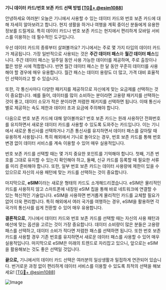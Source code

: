 **기니 데이터 카드/번호 보존 카드 선택 방법 [[TG💪+ @esim1088](https://t.me/s/esim1088)]**

안녕하세요 여러분! 오늘은 기니에서 사용할 수 있는 데이터 카드와 번호 보존 카드에 대해 자세히 알아보려고 합니다. 현지 생활을 하거나 여행을 계획 중이신 분들에게 유용한 정보를 드릴게요. 특히 데이터 카드나 번호 보존 카드는 현지에서 편리하게 모바일 서비스를 이용하는 데 필수적인 도구입니다.

우선 데이터 카드의 종류부터 살펴볼까요? 기니에서는 주로 몇 가지 타입의 데이터 카드가 제공됩니다. 가장 일반적으로 사용되는 것은 **주간 데이터 패스**와 **월간 데이터 패스**입니다. 주간 데이터 패스는 일주일 동안 사용 가능한 데이터를 제공하며, 주로 출장이나 짧은 방문 시에 적합합니다. 반면 월간 데이터 패스는 한 달 동안 꾸준히 데이터를 사용해야 할 경우에 매우 유용합니다. 월간 패스는 데이터 용량도 더 많고, 가격 대비 효율적인 선택이라고 할 수 있습니다.

또한, 각 통신사마다 다양한 패키지를 제공하므로 자신에게 맞는 요금제를 선택하는 것이 중요합니다. 예를 들어, 데이터를 많이 소비하는 분이라면 고용량 패키지를 선택하는 것이 좋고, 데이터 소모가 적은 분이라면 저렴한 패키지를 선택하면 됩니다. 이때 통신사별로 제공하는 속도 제한과 데이터 초과 요금에 주의해야 합니다.

다음으로 번호 보존 카드에 대해 알아볼까요? 번호 보존 카드는 원래 사용하던 전화번호를 유지하면서 새로운 데이터 카드를 사용할 수 있도록 도와주는 카드입니다. 이는 기니에서 새로운 통신사를 선택하거나 기존 통신사를 유지하면서 데이터 패스를 갈아탈 때 유용하게 사용됩니다. 특히 해외에서 기니로 돌아오는 경우, 번호 보존 카드를 통해 번호 변경 없이 데이터 서비스를 계속 이용할 수 있어 매우 실용적입니다.

번호 보존 카드를 선택할 때는 몇 가지 중요한 포인트를 기억해야 합니다. 첫째, 기존 번호를 그대로 유지할 수 있는지 확인해야 하고, 둘째, 신규 카드를 등록할 때 필요한 서류를 미리 준비해야 합니다. 또한, 일부 번호 보존 카드는 데이터 사용량에 제한이 있을 수 있으므로 자신의 사용 패턴에 맞는 카드를 선택하는 것이 중요합니다.

마지막으로, **eSIM**이라는 새로운 형태의 카드도 소개해드리겠습니다. eSIM은 물리적인 카드를 사용하지 않고 스마트폰에 내장된 eSIM 칩을 통해 바로 네트워크에 연결할 수 있는 혁신적인 기술입니다. eSIM을 사용하면 번거롭게 물리적인 카드를 교체할 필요가 없어 더욱 편리합니다. 특히 해외에서 여러 국가를 여행하는 경우, eSIM을 활용하면 각 국가의 통신사를 쉽게 전환할 수 있어 매우 유용합니다.

**결론적으로**, 기니에서 데이터 카드와 번호 보존 카드를 선택할 때는 자신의 사용 패턴과 예산에 맞는 옵션을 고르는 것이 가장 중요합니다. 데이터 소비량이 많은 분들은 고용량 패스를 선택하고, 데이터 소비가 적다면 저렴한 패스를 선택하면 됩니다. 또한 번호 보존 카드를 사용할 경우 기존 번호를 유지하면서 새로운 데이터 패스를 사용할 수 있어 매우 실용적입니다. 마지막으로 eSIM은 미래의 트렌드로 자리잡고 있으니, 앞으로는 eSIM을 활용해보는 것도 좋은 선택일 것입니다.

**끝으로,** 기니에서의 데이터 카드 선택은 여러분의 일상생활과 밀접하게 연관되어 있습니다. 번거로운 과정 없이 편리하게 데이터 서비스를 이용할 수 있도록 최적의 선택을 해보세요! [[TG💪+ @esim1088](https://t.me/s/esim1088)]

![Image](https://i.postimg.cc/Y0z9fWf4/image.png)